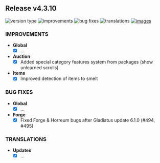 ## Release v4.3.10

![version type](https://img.shields.io/badge/version-beta-yellow.svg?style=flat-square)
![improvements](https://img.shields.io/badge/improvements-2-green.svg?style=flat-square)
![bug fixes](https://img.shields.io/badge/bug%20fixes-1-red.svg?style=flat-square)
![translations](https://img.shields.io/badge/translations-0-blue.svg?style=flat-square)
[![images](https://img.shields.io/badge/🖼️-Preview-blueviolet.svg?style=flat-square)](/documentation/PROGRESS_W_IMG.md)

### IMPROVEMENTS

- **Global**
  - [X] ...

- **Auction**
  - [X] Added special category features system from packages (show unlearned scrolls)

- **Items**
  - [X] Improved detection of items to smelt

### BUG FIXES

- **Global**
  - [X] ...

- **Forge**
  - [X] Fixed Forge & Horreum bugs after Gladiatus update 6.1.0 (#494, #495) 

### TRANSLATIONS

- **Updates**
  - [X] ...
